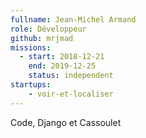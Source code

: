 ```yaml
---
fullname: Jean-Michel Armand
role: Développeur
github: mrjmad
missions:
  - start: 2018-12-21
    end: 2019-12-25
    status: independent
startups:
    - voir-et-localiser
---
```


Code, Django et Cassoulet
